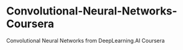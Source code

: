 # Convolutional-Neural-Networks-Coursera
Convolutional Neural Networks from DeepLearning.AI Coursera 
